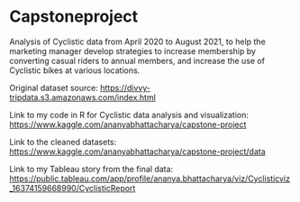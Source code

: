 # Capstoneproject

Analysis of Cyclistic data from April 2020 to August 2021, to help the marketing manager develop strategies to increase membership by converting casual riders to annual members, and increase the use of Cyclistic bikes at various locations. 

Original dataset source: https://divvy-tripdata.s3.amazonaws.com/index.html

Link to my code in R for Cyclistic data analysis and visualization: https://www.kaggle.com/ananyabhattacharya/capstone-project

Link to the cleaned datasets: https://www.kaggle.com/ananyabhattacharya/capstone-project/data

Link to my Tableau story from the final data: https://public.tableau.com/app/profile/ananya.bhattacharya/viz/Cyclisticviz_16374159668990/CyclisticReport


